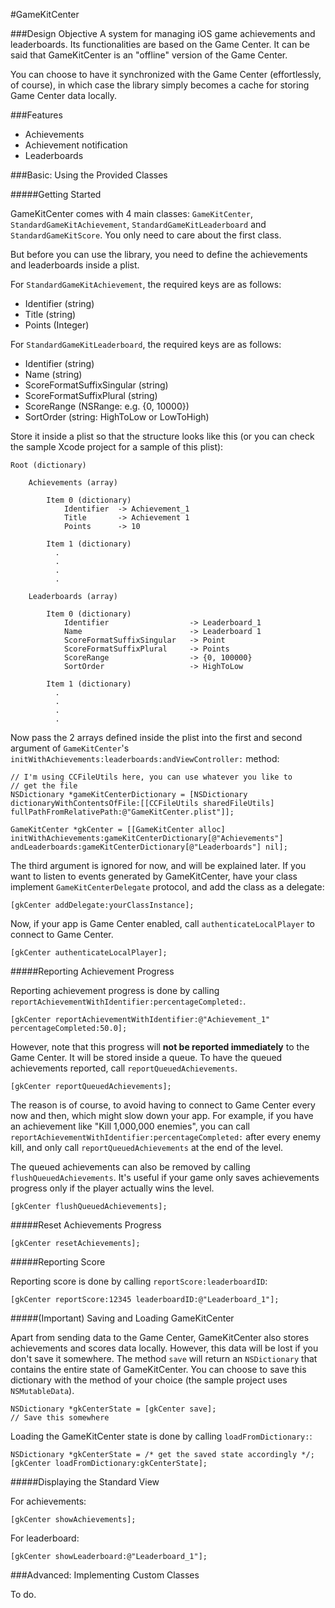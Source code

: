 #GameKitCenter

###Design Objective
A system for managing iOS game achievements and leaderboards. Its functionalities are based on the Game Center. It can be said that GameKitCenter is an "offline" version of the Game Center.

You can choose to have it synchronized with the Game Center (effortlessly, of course), in which case the library simply becomes a cache for storing Game Center data locally.

###Features
- Achievements
- Achievement notification
- Leaderboards

###Basic: Using the Provided Classes


#####Getting Started

GameKitCenter comes with 4 main classes: `GameKitCenter`, `StandardGameKitAchievement`, `StandardGameKitLeaderboard` and `StandardGameKitScore`. You only need to care about the first class.

But before you can use the library, you need to define the achievements and leaderboards inside a plist.

For `StandardGameKitAchievement`, the required keys are as follows:

- Identifier (string)
- Title (string)
- Points (Integer)

For `StandardGameKitLeaderboard`, the required keys are as follows:

- Identifier (string)
- Name (string)
- ScoreFormatSuffixSingular (string)
- ScoreFormatSuffixPlural (string)
- ScoreRange (NSRange: e.g. {0, 10000})
- SortOrder (string: HighToLow or LowToHigh)

Store it inside a plist so that the structure looks like this (or you can check the sample Xcode project for a sample of this plist):

	Root (dictionary)
	
		Achievements (array)
		
			Item 0 (dictionary)
				Identifier 	-> Achievement_1
				Title 		-> Achievement 1
				Points 		-> 10
				
			Item 1 (dictionary)
			  .
			  .
			  .
			  .
			  
		Leaderboards (array)
		
			Item 0 (dictionary)
				Identifier					-> Leaderboard_1
				Name						-> Leaderboard 1
				ScoreFormatSuffixSingular	-> Point
				ScoreFormatSuffixPlural		-> Points
				ScoreRange					-> {0, 100000}
				SortOrder					-> HighToLow
				
			Item 1 (dictionary)
			  .
			  .
			  .
			  .

Now pass the 2 arrays defined inside the plist into the first and second argument of `GameKitCenter`'s `initWithAchievements:leaderboards:andViewController:` method:

	// I'm using CCFileUtils here, you can use whatever you like to
	// get the file
	NSDictionary *gameKitCenterDictionary = [NSDictionary dictionaryWithContentsOfFile:[[CCFileUtils sharedFileUtils] fullPathFromRelativePath:@"GameKitCenter.plist"]];

	GameKitCenter *gkCenter = [[GameKitCenter alloc] initWithAchievements:gameKitCenterDictionary[@"Achievements"] andLeaderboards:gameKitCenterDictionary[@"Leaderboards"] nil];
	

The third argument is ignored for now, and will be explained later. If you want to listen to events generated by GameKitCenter, have your class implement `GameKitCenterDelegate` protocol, and add the class as a delegate:

	[gkCenter addDelegate:yourClassInstance];


Now, if your app is Game Center enabled, call `authenticateLocalPlayer` to connect to Game Center.

	[gkCenter authenticateLocalPlayer];
	
#####Reporting Achievement Progress

Reporting achievement progress is done by calling `reportAchievementWithIdentifier:percentageCompleted:`.

	[gkCenter reportAchievementWithIdentifier:@"Achievement_1" percentageCompleted:50.0];
	
However, note that this progress will **not be reported immediately** to the Game Center. It will be stored inside a queue. To have the queued achievements reported, call `reportQueuedAchievements`.

	[gkCenter reportQueuedAchievements];
	
The reason is of course, to avoid having to connect to Game Center every now and then, which might slow down your app. For example, if you have an achievement like "Kill 1,000,000 enemies", you can call `reportAchievementWithIdentifier:percentageCompleted:` after every enemy kill, and only call `reportQueuedAchievements` at the end of the level.

The queued achievements can also be removed by calling `flushQueuedAchievements`. It's useful if your game only saves achievements progress only if the player actually wins the level.

	[gkCenter flushQueuedAchievements];
	
#####Reset Achievements Progress

	[gkCenter resetAchievements];

#####Reporting Score

Reporting score is done by calling	`reportScore:leaderboardID`:

	[gkCenter reportScore:12345 leaderboardID:@"Leaderboard_1"];
	
#####(Important) Saving and Loading GameKitCenter

Apart from sending data to the Game Center, GameKitCenter also stores achievements and scores data locally. However, this data will be lost if you don't save it somewhere. The method `save` will return an `NSDictionary` that contains the entire state of GameKitCenter. You can choose to save this dictionary with the method of your choice (the sample project uses `NSMutableData`).

	NSDictionary *gkCenterState = [gkCenter save];
	// Save this somewhere
	
Loading the GameKitCenter state is done by calling `loadFromDictionary:`:

	NSDictionary *gkCenterState = /* get the saved state accordingly */;
	[gkCenter loadFromDictionary:gkCenterState];
	
#####Displaying the Standard View

For achievements:

	[gkCenter showAchievements];
	
For leaderboard:

	[gkCenter showLeaderboard:@"Leaderboard_1"];
	
	
###Advanced: Implementing Custom Classes

To do.